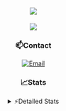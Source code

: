 <div align="center">

<h1 align="center">
  <a href="https://git.io/typing-svg">
    <img src="https://readme-typing-svg.herokuapp.com/?lines=Hello,+There!+👋;This+is+chicho.;CEO+on+Hely+Development....;&center=true&size=25">
  </a>
</h1>
  
<p align="center">
  <img src="https://lanyard.cnrad.dev/api/852683595378196480" />
</p>
  
### 📫Contact
  [![Email](https://img.shields.io/badge/Email-gastondalla@gmail.com-04619f?style=for-the-badge&logo=gmail&logoColor=white)](mailto:gastondalla@gmail.com)
</br>  

### 📈Stats
<details>
    <summary> ⚡Detailed Stats</summary>
    <br/>

<!--START_SECTION:waka-->
![Code Time](http://img.shields.io/badge/Code%20Time-111%20hrs%2019%20mins-blue)

![Profile Views](http://img.shields.io/badge/Profile%20Views-9-blue)

**🐱 My GitHub Data** 

> 📦 37.3 kB Used in GitHub's Storage 
 > 
> 🏆 6 Contributions in the Year 2023
 > 
> 🚫 Not Opted to Hire
 > 
> 📜 8 Public Repositories 
 > 
> 🔑 6 Private Repositories 
 > 
**I'm a Night 🦉** 

```text
🌞 Morning                14 commits          █░░░░░░░░░░░░░░░░░░░░░░░░   04.39 % 
🌆 Daytime                48 commits          ████░░░░░░░░░░░░░░░░░░░░░   15.05 % 
🌃 Evening                150 commits         ████████████░░░░░░░░░░░░░   47.02 % 
🌙 Night                  107 commits         ████████░░░░░░░░░░░░░░░░░   33.54 % 
```
📅 **I'm Most Productive on Tuesday** 

```text
Monday                   22 commits          ██░░░░░░░░░░░░░░░░░░░░░░░   06.90 % 
Tuesday                  66 commits          █████░░░░░░░░░░░░░░░░░░░░   20.69 % 
Wednesday                58 commits          █████░░░░░░░░░░░░░░░░░░░░   18.18 % 
Thursday                 32 commits          ███░░░░░░░░░░░░░░░░░░░░░░   10.03 % 
Friday                   43 commits          ███░░░░░░░░░░░░░░░░░░░░░░   13.48 % 
Saturday                 48 commits          ████░░░░░░░░░░░░░░░░░░░░░   15.05 % 
Sunday                   50 commits          ████░░░░░░░░░░░░░░░░░░░░░   15.67 % 
```


📊 **This Week I Spent My Time On** 

```text
🕑︎ Time Zone: America/Argentina/Buenos_Aires

💬 Programming Languages: 
HTML                     3 hrs 25 mins       █████████████░░░░░░░░░░░░   51.86 % 
Python                   3 hrs 8 mins        ████████████░░░░░░░░░░░░░   47.67 % 
JSON                     1 min               ░░░░░░░░░░░░░░░░░░░░░░░░░   00.38 % 
Text                     0 secs              ░░░░░░░░░░░░░░░░░░░░░░░░░   00.10 % 

🔥 Editors: 
VS Code                  6 hrs 35 mins       █████████████████████████   100.00 % 

🐱‍💻 Projects: 
Unknown Project          3 hrs 41 mins       ██████████████░░░░░░░░░░░   55.96 % 
Coder                    2 hrs 16 mins       █████████░░░░░░░░░░░░░░░░   34.59 % 
pagina-1                 37 mins             ██░░░░░░░░░░░░░░░░░░░░░░░   09.45 % 

💻 Operating System: 
Windows                  6 hrs 35 mins       █████████████████████████   100.00 % 
```

**I Mostly Code in JavaScript** 

```text
JavaScript               8 repos             ████████░░░░░░░░░░░░░░░░░   33.33 % 
CSS                      3 repos             ███░░░░░░░░░░░░░░░░░░░░░░   12.50 % 
Python                   2 repos             ██░░░░░░░░░░░░░░░░░░░░░░░   08.33 % 
C#                       1 repo              █░░░░░░░░░░░░░░░░░░░░░░░░   04.17 % 
Batchfile                1 repo              █░░░░░░░░░░░░░░░░░░░░░░░░   04.17 % 
```




 Last Updated on 28/05/2023 06:14:53 UTC
<!--END_SECTION:waka-->
</details>
